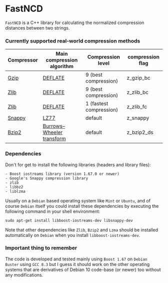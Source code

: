 # FastNCD

`FastNCD` is a C++ library for calculating the normalized compression distances between two strings.

### Currently supported real-world compression methods

| Compressor | Main compression algorithm | Compression level | compression flag |
|--------|--------|--------|--------|
|    [Gzip](https://en.wikipedia.org/wiki/Gzip)    |  [DEFLATE](https://en.wikipedia.org/wiki/DEFLATE)      |  9 (best compression)     |  z_gzip_bc      |
|    [Zlib](https://en.wikipedia.org/wiki/Zlib) |  [DEFLATE](https://en.wikipedia.org/wiki/DEFLATE)      |  9 (best compression)      |  z_zlib_bc      |
|    [Zlib](https://en.wikipedia.org/wiki/Zlib) | [DEFLATE](https://en.wikipedia.org/wiki/DEFLATE)      |  1 (fastest compression)      |  z_zlib_fc      |
|    [Snappy](https://en.wikipedia.org/wiki/Snappy_(compression))    |  [LZ77](https://en.wikipedia.org/wiki/LZ77_and_LZ78)      |  default      |  z_snappy      |
|    [Bzip2](https://en.wikipedia.org/wiki/Bzip2)    |  [Burrows–Wheeler transform](https://en.wikipedia.org/wiki/Burrows–Wheeler_transform)      |  default      |  z_bzip2_ds      |

### Dependencies

Don't for get to install the following libraries (headers and library files):

	- Boost iostreams library (version 1.67.0 or newer)
	- Google's Snappy compression library
	- zlib
	- libbz2
	- liblzma

Usually on a `Debian` based operating system like `Mint` or `Ubuntu`, and of course `Debian` itself you could install these dependencies by executing the following command in your shell environment:

	sudo apt-get install libboost-iostreams-dev libsnappy-dev

Note that other dependencies like `Zlib`, `Bzip2` and `Lzma` should be installed automatically on `Debian` when you install `libboost-iostreams-dev`.

### Important thing to remember
The code is developed and tested mainly using `Boost 1.67` on `Debian Buster` using `GCC 8.3` but I guess it should work on the other operating systems that are derivatives of Debian 10 code-base (or newer) too without any modifications.
